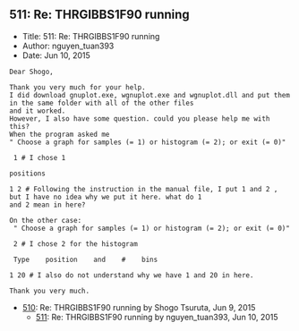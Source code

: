 ## 511: Re: THRGIBBS1F90 running

- Title: 511: Re: THRGIBBS1F90 running
- Author: nguyen_tuan393
- Date: Jun 10, 2015

```
Dear Shogo,

Thank you very much for your help.
I did download gnuplot.exe, wgnuplot.exe and wgnuplot.dll and put them in the same folder with all of the other files
and it worked.
However, I also have some question. could you please help me with this?
When the program asked me 
" Choose a graph for samples (= 1) or histogram (= 2); or exit (= 0)"

 1 # I chose 1

positions

1 2 # Following the instruction in the manual file, I put 1 and 2 , but I have no idea why we put it here. what do 1
and 2 mean in here?

On the other case:
 " Choose a graph for samples (= 1) or histogram (= 2); or exit (= 0)"

 2 # I chose 2 for the histogram

 Type	 position    and    #	 bins

1 20 # I also do not understand why we have 1 and 20 in here.

Thank you very much.
```

- [510](0510.md): Re: THRGIBBS1F90 running by Shogo Tsuruta, Jun 9, 2015
    - [511](0511.md): Re: THRGIBBS1F90 running by nguyen_tuan393, Jun 10, 2015
